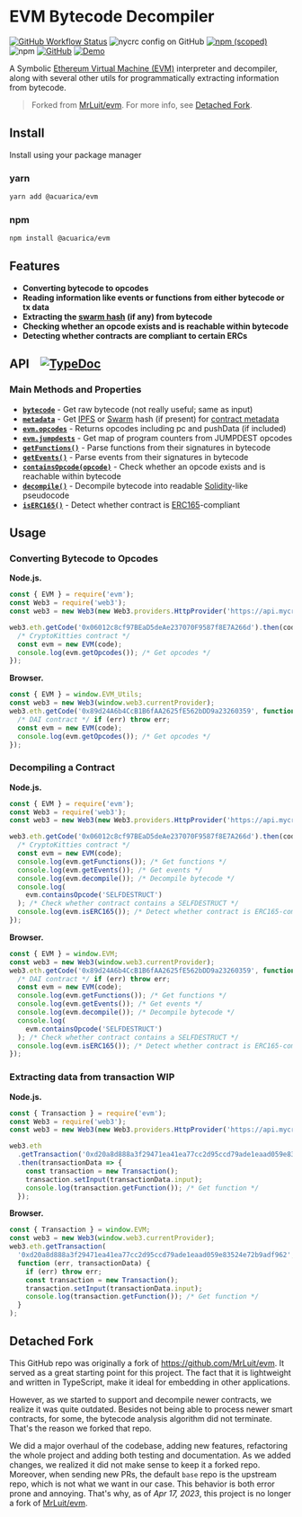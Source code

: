 # EVM Bytecode Decompiler

[![GitHub Workflow Status](https://img.shields.io/github/actions/workflow/status/acuarica/evm/main.yaml?style=flat-square)](https://github.com/acuarica/evm/actions/workflows/main.yaml)
![nycrc config on GitHub](https://img.shields.io/nycrc/acuarica/evm?style=flat-square)
[![npm (scoped)](https://img.shields.io/npm/v/@acuarica/evm?style=flat-square)](https://www.npmjs.com/package/@acuarica/evm)
![npm](https://img.shields.io/npm/dt/@acuarica/evm)
[![GitHub](https://img.shields.io/github/license/acuarica/evm?style=flat-square)](https://github.com/acuarica/evm/blob/master/LICENSE)
[![Demo](https://img.shields.io/badge/demo-acuarica.github.io%2Fevm-informational?style=flat-square)](https://acuarica.github.io/evm)

A Symbolic [Ethereum Virtual Machine (EVM)](https://medium.com/mycrypto/the-ethereum-virtual-machine-how-does-it-work-9abac2b7c9e) interpreter and decompiler, along with several other utils for programmatically extracting information from bytecode.

> Forked from [MrLuit/evm](https://github.com/MrLuit/evm). For more info, see [Detached Fork](#detached-fork).

## Install

Install using your package manager

<!-- tabs:start -->

### **yarn**

```sh
yarn add @acuarica/evm
```

### **npm**

```sh
npm install @acuarica/evm
```

<!-- tabs:end -->

## Features

- **Converting bytecode to opcodes**
- **Reading information like events or functions from either bytecode or tx data**
- **Extracting the [swarm hash](https://github.com/ethereum/wiki/wiki/Swarm-Hash) (if any) from bytecode**
- **Checking whether an opcode exists and is reachable within bytecode**
- **Detecting whether contracts are compliant to certain ERCs**

## API &nbsp;&nbsp; [![TypeDoc](https://img.shields.io/badge/full%20reference-acuarica.github.io%2Fevm%2Ftsdoc-blueviolet?style=flat-square)](https://acuarica.github.io/evm/tsdoc)

### Main Methods and Properties

- [**`bytecode`**](https://acuarica.github.io/evm/tsdoc/classes/index.Contract.html#bytecode) - Get raw bytecode (not really useful; same as input)
- [**`metadata`**](https://acuarica.github.io/evm/tsdoc/classes/index.Contract.html#metadata) - Get [IPFS](https://docs.ipfs.tech/concepts/content-addressing/#cid-versions) or [Swarm](https://github.com/ethereum/wiki/wiki/Swarm-Hash) hash (if present) for [contract metadata](https://docs.soliditylang.org/en/latest/metadata.html)
- [**`evm.opcodes`**](https://acuarica.github.io/evm/tsdoc/classes/evm.EVM.html#opcodes) - Returns opcodes including pc and pushData (if included)
- [**`evm.jumpdests`**](https://acuarica.github.io/evm/tsdoc/classes/evm.EVM.html#jumpdests) - Get map of program counters from JUMPDEST opcodes
- [**`getFunctions()`**](https://acuarica.github.io/evm/tsdoc/classes/index.Contract.html#getFunctions) - Parse functions from their signatures in bytecode
- [**`getEvents()`**](https://acuarica.github.io/evm/tsdoc/classes/index.Contract.html#decompile) - Parse events from their signatures in bytecode
- [**`containsOpcode(opcode)`**](https://acuarica.github.io/evm/tsdoc/classes/index.Contract.html#containsOpcode) - Check whether an opcode exists and is reachable within bytecode
- [**`decompile()`**](https://acuarica.github.io/evm/tsdoc/classes/index.Contract.html#decompile) - Decompile bytecode into readable [Solidity](https://soliditylang.org/)-like pseudocode
- [**`isERC165()`**](https://acuarica.github.io/evm/tsdoc/classes/index.Contract.html#isERC165) - Detect whether contract is [ERC165](https://eips.ethereum.org/EIPS/eip-165)-compliant

## Usage

### Converting Bytecode to Opcodes

**Node.js.**

```javascript
const { EVM } = require('evm');
const Web3 = require('web3');
const web3 = new Web3(new Web3.providers.HttpProvider('https://api.mycryptoapi.com/eth'));

web3.eth.getCode('0x06012c8cf97BEaD5deAe237070F9587f8E7A266d').then(code => {
  /* CryptoKitties contract */
  const evm = new EVM(code);
  console.log(evm.getOpcodes()); /* Get opcodes */
});
```

**Browser.**

```javascript
const { EVM } = window.EVM_Utils;
const web3 = new Web3(window.web3.currentProvider);
web3.eth.getCode('0x89d24A6b4CcB1B6fAA2625fE562bDD9a23260359', function (err, code) {
  /* DAI contract */ if (err) throw err;
  const evm = new EVM(code);
  console.log(evm.getOpcodes()); /* Get opcodes */
});
```

### Decompiling a Contract

**Node.js.**

```javascript
const { EVM } = require('evm');
const Web3 = require('web3');
const web3 = new Web3(new Web3.providers.HttpProvider('https://api.mycryptoapi.com/eth'));

web3.eth.getCode('0x06012c8cf97BEaD5deAe237070F9587f8E7A266d').then(code => {
  /* CryptoKitties contract */
  const evm = new EVM(code);
  console.log(evm.getFunctions()); /* Get functions */
  console.log(evm.getEvents()); /* Get events */
  console.log(evm.decompile()); /* Decompile bytecode */
  console.log(
    evm.containsOpcode('SELFDESTRUCT')
  ); /* Check whether contract contains a SELFDESTRUCT */
  console.log(evm.isERC165()); /* Detect whether contract is ERC165-compliant */
});
```

**Browser.**

```javascript
const { EVM } = window.EVM;
const web3 = new Web3(window.web3.currentProvider);
web3.eth.getCode('0x89d24A6b4CcB1B6fAA2625fE562bDD9a23260359', function (err, code) {
  /* DAI contract */ if (err) throw err;
  const evm = new EVM(code);
  console.log(evm.getFunctions()); /* Get functions */
  console.log(evm.getEvents()); /* Get events */
  console.log(evm.decompile()); /* Decompile bytecode */
  console.log(
    evm.containsOpcode('SELFDESTRUCT')
  ); /* Check whether contract contains a SELFDESTRUCT */
  console.log(evm.isERC165()); /* Detect whether contract is ERC165-compliant */
});
```

### Extracting data from transaction **WIP**

**Node.js.**

```javascript
const { Transaction } = require('evm');
const Web3 = require('web3');
const web3 = new Web3(new Web3.providers.HttpProvider('https://api.mycryptoapi.com/eth'));

web3.eth
  .getTransaction('0xd20a8d888a3f29471ea41ea77cc2d95ccd79ade1eaad059e83524e72b9adf962')
  .then(transactionData => {
    const transaction = new Transaction();
    transaction.setInput(transactionData.input);
    console.log(transaction.getFunction()); /* Get function */
  });
```

**Browser.**

```javascript
const { Transaction } = window.EVM;
const web3 = new Web3(window.web3.currentProvider);
web3.eth.getTransaction(
  '0xd20a8d888a3f29471ea41ea77cc2d95ccd79ade1eaad059e83524e72b9adf962',
  function (err, transactionData) {
    if (err) throw err;
    const transaction = new Transaction();
    transaction.setInput(transactionData.input);
    console.log(transaction.getFunction()); /* Get function */
  }
);
```

## Detached Fork

This GitHub repo was originally a fork of <https://github.com/MrLuit/evm>.
It served as a great starting point for this project.
The fact that it is lightweight and written in TypeScript,
make it ideal for embedding in other applications.

However, as we started to support and decompile newer contracts, we realize it was quite outdated.
Besides not being able to process newer smart contracts, for some, the bytecode analysis algorithm did not terminate.
That's the reason we forked that repo.

We did a major overhaul of the codebase, adding new features, refactoring the whole project and adding both testing and documentation.
As we added changes, we realized it did not make sense to keep it a forked repo.
Moreover, when sending new PRs, the default `base` repo is the upstream repo, which is not what we want in our case.
This behavior is both error prone and annoying.
That's why, as of _Apr 17, 2023_, this project is no longer a fork of [MrLuit/evm](https://github.com/MrLuit/evm).
